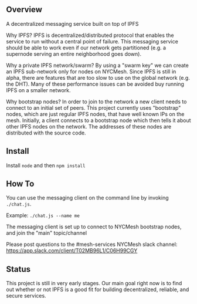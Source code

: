 ## Overview

A decentralized messaging service built on top of IPFS

Why IPFS? IPFS is decentralized/distributed protocol that enables the service to run without a central point of failure. This messaging service should be able to work even if our network gets partitioned (e.g. a supernode serving an entire neighborhood goes down).

Why a private IPFS network/swarm? By using a "swarm key" we can create an IPFS sub-network only for nodes on NYCMesh. Since IPFS is still in alpha, there are features that are too slow to use on the global network (e.g. the DHT). Many of these performance issues can be avoided buy running IPFS on a smaller network.

Why bootstrap nodes? In order to join to the network a new client needs to connect to an initial set of peers. This project currently uses "bootstrap" nodes, which are just regular IPFS nodes, that have well known IPs on the mesh. Initially, a client connects to a bootstrap node which then tells it about other IPFS nodes on the network. The addresses of these nodes are distributed with the source code.

## Install

Install `node` and then `npm install`

## How To

You can use the messaging client on the command line by invoking `./chat.js`.

Example: `./chat.js --name me`

The messaging client is set up to connect to NYCMesh bootstrap nodes, and join the "main" topic/channel

Please post questions to the #mesh-services NYCMesh slack channel: https://app.slack.com/client/T02MB96L1/C06H99CGY

## Status

This project is still in very early stages. Our main goal right now is to find out whether or not IPFS is a good fit for building decentralized, reliable, and secure services.
